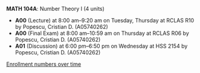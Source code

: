 **MATH 104A**: Number Theory I (4 units)

- **A00** (Lecture) at 8:00 am–9:20 am on Tuesday, Thursday at RCLAS R10 by Popescu, Cristian D. (A05740262)
- **A00** (Final Exam) at 8:00 am–10:59 am on Thursday at RCLAS R06 by Popescu, Cristian D. (A05740262)
- **A01** (Discussion) at 6:00 pm–6:50 pm on Wednesday at HSS 2154 by Popescu, Cristian D. (A05740262)

[Enrollment numbers over time](./MATH104A.tsv)
